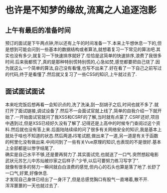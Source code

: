 # 也许是不知梦的缘故,流离之人追逐泡影

## 上午有最后的准备时间

预订的面试是下午两点钟,所以还有上午的时间准备一下.本来上午想休息一下的,但是想到可能会问到一些基本的数据结构或者算法,就想着复习一下常见的算法吧.其实也没有多少,就复习一下快速排序就好了.恰恰是这简单的快速排序,浪费了我很多时间.后来我都慌了,真的是那种特别慌特别慌的,心急如焚,感觉都要把自己烧了.因为就这么一个简单的算法,自己没有看懂,也写不出来了.好在看了一下自己之前写过的代码,终于是看懂了.然后就又复习了一些CSS的知识,上午就过去了.

## 面试面试面试

本来吃完饭后想再看一会知识点的,洗了洗澡,刮一刮胡子之后,时间也就不多了.就打开了面试链接,调试设备了.然后不一会面试官就上线了,简单的自我介绍一下就开始了.一开始面试官就问了我XSS和CSRF的了解,当时就有点蒙了.CSRF还好,项目中遇到过,但是XSS已经好久没有了解了.记得还是上高中的时候专门查阅过这个资料.然后就也没有答上来.后面陆陆续续的问了很多有关网络安全的知识,我是基本上就处于啥也不知道的状态.然后两道JS笔试题,做出来了一道,另一道是有关于函数的柯里化没有做出来.中间问到了一些有关Vue原理的知识,也表现的不是很好.基本上全部都是以惨字结尾了.  
确实是自己水平不够,还是要再努力了.其实面试完,也就送了一口气.突然想起电影武状元苏乞儿中苏灿被炒家之后样子:"少爷,以后可要努力练习写字了".  
就像有很多的努力一瞬间就白白浪费的感觉,但内心的石头也算是落了地了.长舒了一口气,好累,好像休息.  
才发现自己身体已经出了一身汗了,但是总感觉胸口有股气一直堵着,散不开.  
浑浑噩噩的一天也就过去了.
